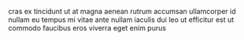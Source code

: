 cras ex tincidunt ut at magna aenean rutrum accumsan ullamcorper id nullam eu
tempus mi vitae ante nullam iaculis dui leo ut efficitur est ut commodo
faucibus eros viverra eget enim purus